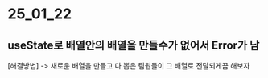 #

##

###

# 25_01_22

## useState로 배열안의 배열을 만들수가 없어서 Error가 남

[해결방법] -> 새로운 배열을 만들고 다 뽑은 팀원들이 그 배열로 전달되게끔 해보자
